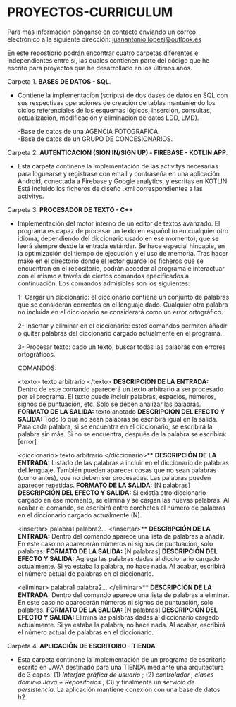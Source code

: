# PROYECTOS-CURRICULUM
Para más información pónganse en contacto enviando un correo electrónico a la siguiente dirección: juanantonio.lopezj@outlook.es

En este repostiorio podrán encontrar cuatro carpetas diferentes e independientes entre sí, las cuales contienen parte del código que he escrito para proyectos que he desarrollado en los últimos años.  
     
Carpeta 1. **BASES DE DATOS - SQL**. 

  * Contiene la implementacíon (scripts) de dos dases de datos  en SQL con sus respectivas operaciones de creación de tablas manteniendo los ciclos referenciales de los esquemas lógicos,  inserción, consultas, actualización, modificación y eliminación de datos LDD, LMD).
  
    -Base de datos de una AGENCIA FOTOGRÁFICA.  
    -Base de datos de un GRUPO DE CONCESIONARIOS.

Carpeta 2. **AUTENTICACIÓN (SIGN IN/SIGN UP) - FIREBASE - KOTLIN APP**. 

  * Esta carpeta continene la implementación de las activitys necesarias para loguearse y registrase con email y contraseña en una aplicación Android, conectada a Firebase y Google analytics, y escritas en KOTLIN. Está incluido los ficheros de diseño .xml correspondientes a las activitys. 
  
Carpeta 3. **PROCESADOR DE TEXTO - C++**
  * Implementación del motor interno de un editor de textos avanzado. El programa es capaz de procesar un texto en español (o en cualquier otro idioma, dependiendo   del diccionario usado en ese momento), que se leerá siempre desde la entrada estándar. Se hace especial hincapie, en la optimización del tiempo de ejecución y el  uso de memoria. Tras hacer make en el directorio donde el lector guarde los ficheros que se encuentran en el repositorio, podrán acceder al programa e interactuar con el mismo a través de ciertos comandos epecificados a continuación. Los comandos admisibles son los  siguientes:
  
     1- Cargar un diccionario: el diccionario contiene un conjunto de palabras que se consideran correctas en el lenguaje dado. Cualquier otra palabra no incluida en el diccionario se considerará como un error ortográfico. 

     2- Insertar y eliminar en el diccionario: estos comandos permiten añadir o quitar palabras del diccionario cargado actualmente en el programa.

     3- Procesar texto: dado un texto, buscar todas las palabras con errores ortográficos.
     
     COMANDOS:
     
     \<texto> texto arbitrario \</texto> 
     **DESCRIPCIÓN DE LA ENTRADA:** Dentro de este comando aparecerá un texto arbitrario a ser procesado por el programa. El texto puede incluir palabras, espacios, números, signos de puntuación, etc. Solo se deben analizar las palabras. 
     **FORMATO DE LA SALIDA:** texto anotado
     **DESCRIPCIÓN DEL EFECTO Y SALIDA:** Todo lo que no sean palabras se escribirá igual en la salida. Para cada palabra, si se encuentra en el diccionario, se escribirá la palabra sin más. Si no se encuentra, después de la palabra se escribirá: [error]
     
     \<diccionario> texto arbitrario \</diccionario>**
     **DESCRIPCIÓN DE LA ENTRADA:** Listado de las palabras a incluir en el diccionario de palabras del lenguaje. También pueden aparecer cosas que no sean palabras (como antes), que no deben ser procesadas. Las palabras pueden aparecer repetidas.
     **FORMATO DE LA SALIDA:** [N palabras]
     **DESCRIPCIÓN DEL EFECTO Y SALIDA:** Si existía otro diccionario cargado en ese momento, se elimina y se cargan las nuevas palabras. Al acabar el comando, se escribirá entre corchetes el número de palabras en el diccionario cargado actualmente (N).
     
     \<insertar> palabra1 palabra2... \</insertar>**
     **DESCRIPCIÓN DE LA ENTRADA:** Dentro del comando aparece una lista de palabras a añadir. En este caso no aparecerán números ni signos de puntuación, solo palabras.
     **FORMATO DE LA SALIDA:** [N palabras]
     **DESCRIPCIÓN DEL EFECTO Y SALIDA:** Agrega las palabras dadas al diccionario cargado actualmente. Si ya estaba la palabra, no hace nada. Al acabar, escribirá el número actual de palabras en el diccionario.
     
     \<eliminar> palabra1 palabra2... \</eliminar>**
     **DESCRIPCIÓN DE LA ENTRADA:** Dentro del comando aparece una lista de palabras a eliminar. En este caso no aparecerán números ni signos de puntuación, solo palabras.
     **FORMATO DE LA SALIDA:** [N palabras]
     **DESCRIPCIÓN DEL EFECTO Y SALIDA:** Elimina las palabras dadas al diccionario cargado actualmente. Si ya estaba la palabra, no hace nada. Al acabar, escribirá el número actual de palabras en el diccionario.



Carpeta 4. **APLICACIÓN DE ESCRITORIO - TIENDA**. 

  * Esta carpeta continene la implementación de un programa de escritorio escrito en JAVA destinado para una TIENDA  mediante una arquitectura de 3 capas: (1) _Interfaz gráfica de usuario_ ; (2) _controlador , clases dominio Java + Repositorios_ ; (3) y finalmente un _servicio de persistencia_. La aplicación mantiene conexión con una base de datos h2.
  
